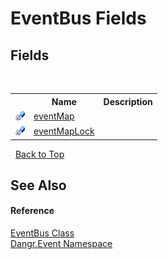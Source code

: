 # EventBus Fields
 


## Fields
&nbsp;<table><tr><th></th><th>Name</th><th>Description</th></tr><tr><td>![Private field](media/privfield.gif "Private field")</td><td><a href="F_Dangr_Event_EventBus_eventMap">eventMap</a></td><td /></tr><tr><td>![Private field](media/privfield.gif "Private field")</td><td><a href="F_Dangr_Event_EventBus_eventMapLock">eventMapLock</a></td><td /></tr></table>&nbsp;
<a href="#eventbus-fields">Back to Top</a>

## See Also


#### Reference
<a href="T_Dangr_Event_EventBus">EventBus Class</a><br /><a href="N_Dangr_Event">Dangr.Event Namespace</a><br />